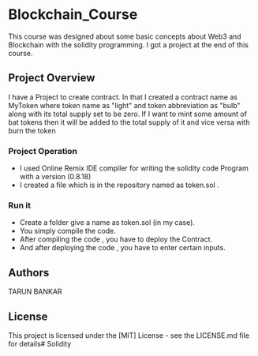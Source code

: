 # Blockchain_Course
This course was designed about some basic concepts about Web3 and Blockchain with the solidity programming. 
I got a project at the end of this course.

## Project Overview
I have a Project to create contract. In that I created a contract name as MyToken where token name as "light" and token abbreviation as "bulb" along with its total supply set to be zero. If I want to mint some amount of bat tokens then it will be added to the total supply of it and vice versa with burn the token 

### Project Operation 

* I used Online Remix IDE compiler for writing the solidity code Program with a version (0.8.18)
* I created a file which is in the repository named as token.sol .

### Run it
* Create a folder give a name as token.sol (in my case).
* You simply compile the code.
* After compiling the code , you have to deploy the Contract.
* And after deploying the code , you have to enter certain inputs. 

## Authors
TARUN BANKAR 

## License
This project is licensed under the [MIT] License - see the LICENSE.md file for details# Solidity
